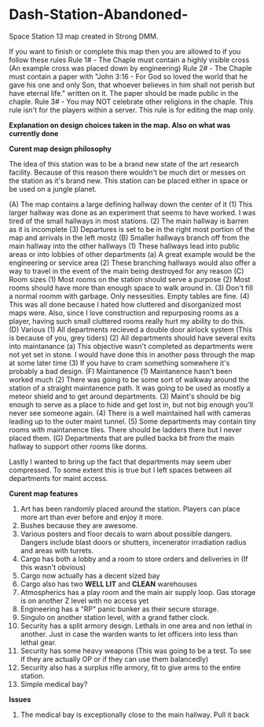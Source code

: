 # Dash-Station-Abandoned-
Space Station 13 map created in Strong DMM.

If you want to finish or complete this map then you are allowed to if you follow these rules
Rule 1# - The Chaple must contain a highly visible cross (An example cross was placed down by engineering)
Rule 2# - The Chaple must contain a paper with "John 3:16 - For God so loved the world that he gave his one and only Son, that whoever believes in him shall not perish but have eternal life." written on it. The paper should be made public in the chaple.
Rule 3# - You may NOT celebrate other religions in the chaple. This rule isn't for the players within a server. This rule is for editing the map only.

**Explanation on design choices taken in the map. Also on what was currently done**

**Curent map design philosophy**

The idea of this station was to be a brand new state of the art research facility.
Because of this reason there wouldn't be much dirt or messes on the station as it's brand new.
This station can be placed either in space or be used on a jungle planet.

(A) The map contains a large defining hallway down the center of it
  (1) This larger hallway was done as an experiment that seems to have worked. I was tired of the small hallways in most stations.
  (2) The main hallway is barren as it is incomplete
  (3) Departures is set to be in the right most portion of the map and arrivals in the left mostz
(B) Smaller hallways branch off from the main hallway into the other hallways
  (1) These hallways lead into public areas or into lobbies of other departments
    (a) A great example would be the engineering or service area
  (2) These branching hallways would also offer a way to travel in the event of the main being destroyed for any reason
(C) Room sizes
  (1) Most rooms on the station should serve a purpose
  (2) Most rooms should have more than enough space to walk around in.
  (3) Don't fill a normal roomm with garbage. Only nessesities. Empty tables are fine.
  (4) This was all done because I hated how cluttered and disorganized most maps were. Also, since I love construction and repurposing rooms as a player, having such small cluttered rooms really hurt my ability to do this.
(D) Various
  (1) All departments recieved a double door airlock system (This is because of you, grey tiders)
  (2) All departments should have several exits into maintanance
    (a) This objective wasn't completed as departments were not yet set in stone. I would have done this in another pass through the map at some later time
  (3) If you have to cram something somewhere it's probably a bad design.
(F) Maintanence
  (1) Maintanence hasn't been worked much
  (2) There was going to be some sort of walkway around the station of a straight maintanence path. It was going to be used as mostly a meteor shield and to get around departments.
  (3) Maint's should be big enough to serve as a place to hide and get lost in, but not big enough you'll never see someone again.
  (4) There is a well maintained hall with cameras leading up to the outer maint tunnel.
  (5) Some departments may contain tiny rooms with maintanence tiles. There should be ladders there but I never placed them.
(G) Departments that are pulled backa  bit from the main hallway to support other rooms like dorms.

  Lastly I wanted to bring up the fact that departments may seem uber compressed.
  To some extent this is true but I left spaces between all departments for maint access.
  
**Curent map features**

1. Art has been randomly placed around the station. Players can place more art than ever before and enjoy it more.
2. Bushes because they are awesome.
3. Various posters and floor decals to warn about possible dangers. Dangers include blast doors or shutters, incenerator irradiation radius and areas with turrets.
4. Cargo has both a lobby and a room to store orders and deliveries in (If this wasn't obvious)
5. Cargo now actually has a decent sized bay
6. Cargo also has two **WELL LIT** and **CLEAN** warehouses
7. Atmospherics has a play room and the main air supply loop. Gas storage is on another Z level with no access yet
8. Engineering has a "RP" panic bunker as their secure storage.
9. Singulo on another station level, with a grand father clock.
10. Security has a split armory design. Lethals in one area and non lethal in another. Just in case the warden wants to let officers into less than lethal gear.
11. Security has some heavy weapons (This was going to be a test. To see if they are actually OP or if they can use them balancedly)
12. Security also has a surplus rifle armory, fit to give arms to the entire station.
13. Simple medical bay? 

  **Issues**

1. The medical bay is exceptionally close to the main hallway. Pull it back 












